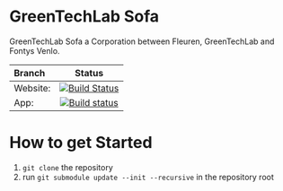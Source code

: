 # GreenTechLab Sofa
GreenTechLab Sofa a Corporation between Fleuren, GreenTechLab and Fontys Venlo.

Branch | Status
:--- | :---: 
Website: | [![Build Status](https://travis-ci.org/TreeWatch/treewatch.svg?branch=website)](https://travis-ci.org/TreeWatch/treewatch) 
App:| [![Build status](https://ci.appveyor.com/api/projects/status/gh9y3aqe4ju0a0tl/branch/master?svg=true)](https://ci.appveyor.com/project/kerko/treewatch/branch/master)


# How to get Started

1. `git clone` the repository
2. run `git submodule update --init --recursive` in the repository root






